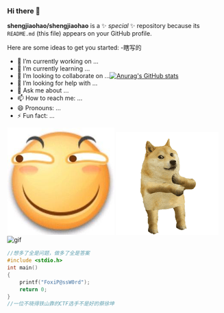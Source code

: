 ### Hi there 👋

**shengjiaohao/shengjiaohao** is a ✨ _special_ ✨ repository because its `README.md` (this file) appears on your GitHub profile.

Here are some ideas to get you started:
-瞎写的
- 🔭 I’m currently working on ...
- 🌱 I’m currently learning ...
- 👯 I’m looking to collaborate on ...[![Anurag's GitHub stats](https://github-readme-stats.vercel.app/api?username=shengjiaohao)](https://github.com/anuraghazra/github-readme-stats)
- 🤔 I’m looking for help with ...
- 💬 Ask me about ...
- 📫 How to reach me: ...
- 😄 Pronouns: ...
- ⚡ Fun fact: ...

![gif](./滑稽头像.jpg)
![gif](./青海摇.gif)
![gif](https://cdn.nlark.com/yuque/0/2023/gif/25913285/1677418126549-8885bba4-9540-46f7-8a2d-72f97000469e.gif)
```c
//想多了全是问题，做多了全是答案
#include <stdio.h>
int main()
{
    printf("FoxiP@ssW0rd");
    return 0;
}
//一位不晓得铁山靠的CTF选手不是好的蔡徐坤
```
